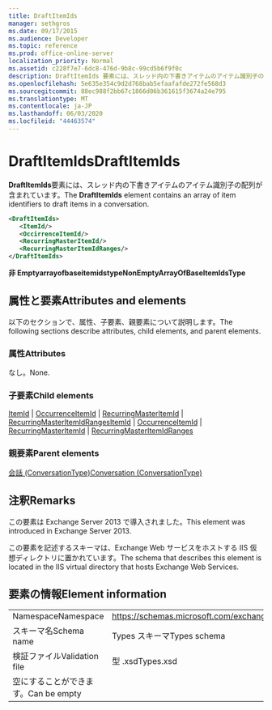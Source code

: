 ```yaml
---
title: DraftItemIds
manager: sethgros
ms.date: 09/17/2015
ms.audience: Developer
ms.topic: reference
ms.prod: office-online-server
localization_priority: Normal
ms.assetid: c228f7e7-6dc8-476d-9b8c-99cd5b6f9f0c
description: DraftItemIds 要素には、スレッド内の下書きアイテムのアイテム識別子の配列が含まれています。
ms.openlocfilehash: 5e635e354c9d2d768bab5efaafafde272fe568d3
ms.sourcegitcommit: 88ec988f2bb67c1866d06b361615f3674a24e795
ms.translationtype: MT
ms.contentlocale: ja-JP
ms.lasthandoff: 06/03/2020
ms.locfileid: "44463574"
---
```

# <a name="draftitemids"></a><span data-ttu-id="b49e1-103">DraftItemIds</span><span class="sxs-lookup"><span data-stu-id="b49e1-103">DraftItemIds</span></span>

<span data-ttu-id="b49e1-104">**DraftItemIds**要素には、スレッド内の下書きアイテムのアイテム識別子の配列が含まれています。</span><span class="sxs-lookup"><span data-stu-id="b49e1-104">The **DraftItemIds** element contains an array of item identifiers to draft items in a conversation.</span></span> 
  
```XML
<DraftItemIds>
   <ItemId/>
   <OccirrenceItemId/>
   <RecurringMasterItemId/>
   <RecurringMasterItemIdRanges/>
</DraftItemIds>
```

 <span data-ttu-id="b49e1-105">**非 Emptyarrayofbaseitemidstype**</span><span class="sxs-lookup"><span data-stu-id="b49e1-105">**NonEmptyArrayOfBaseItemIdsType**</span></span>
## <a name="attributes-and-elements"></a><span data-ttu-id="b49e1-106">属性と要素</span><span class="sxs-lookup"><span data-stu-id="b49e1-106">Attributes and elements</span></span>

<span data-ttu-id="b49e1-107">以下のセクションで、属性、子要素、親要素について説明します。</span><span class="sxs-lookup"><span data-stu-id="b49e1-107">The following sections describe attributes, child elements, and parent elements.</span></span>
  
### <a name="attributes"></a><span data-ttu-id="b49e1-108">属性</span><span class="sxs-lookup"><span data-stu-id="b49e1-108">Attributes</span></span>

<span data-ttu-id="b49e1-109">なし。</span><span class="sxs-lookup"><span data-stu-id="b49e1-109">None.</span></span>
  
### <a name="child-elements"></a><span data-ttu-id="b49e1-110">子要素</span><span class="sxs-lookup"><span data-stu-id="b49e1-110">Child elements</span></span>

<span data-ttu-id="b49e1-111">[ItemId](itemid.md)  | [OccurrenceItemId](occurrenceitemid.md)  | [RecurringMasterItemId](recurringmasteritemid.md)  | [RecurringMasterItemIdRanges](recurringmasteritemidranges.md)</span><span class="sxs-lookup"><span data-stu-id="b49e1-111">[ItemId](itemid.md) | [OccurrenceItemId](occurrenceitemid.md) | [RecurringMasterItemId](recurringmasteritemid.md) | [RecurringMasterItemIdRanges](recurringmasteritemidranges.md)</span></span>
  
### <a name="parent-elements"></a><span data-ttu-id="b49e1-112">親要素</span><span class="sxs-lookup"><span data-stu-id="b49e1-112">Parent elements</span></span>

[<span data-ttu-id="b49e1-113">会話 (ConversationType)</span><span class="sxs-lookup"><span data-stu-id="b49e1-113">Conversation (ConversationType)</span></span>](conversation-conversationtype.md)
  
## <a name="remarks"></a><span data-ttu-id="b49e1-114">注釈</span><span class="sxs-lookup"><span data-stu-id="b49e1-114">Remarks</span></span>

<span data-ttu-id="b49e1-115">この要素は Exchange Server 2013 で導入されました。</span><span class="sxs-lookup"><span data-stu-id="b49e1-115">This element was introduced in Exchange Server 2013.</span></span>
  
<span data-ttu-id="b49e1-116">この要素を記述するスキーマは、Exchange Web サービスをホストする IIS 仮想ディレクトリに置かれています。</span><span class="sxs-lookup"><span data-stu-id="b49e1-116">The schema that describes this element is located in the IIS virtual directory that hosts Exchange Web Services.</span></span>
  
## <a name="element-information"></a><span data-ttu-id="b49e1-117">要素の情報</span><span class="sxs-lookup"><span data-stu-id="b49e1-117">Element information</span></span>

|||
|:-----|:-----|
|<span data-ttu-id="b49e1-118">Namespace</span><span class="sxs-lookup"><span data-stu-id="b49e1-118">Namespace</span></span>  <br/> |https://schemas.microsoft.com/exchange/services/2006/types  <br/> |
|<span data-ttu-id="b49e1-119">スキーマ名</span><span class="sxs-lookup"><span data-stu-id="b49e1-119">Schema name</span></span>  <br/> |<span data-ttu-id="b49e1-120">Types スキーマ</span><span class="sxs-lookup"><span data-stu-id="b49e1-120">Types schema</span></span>  <br/> |
|<span data-ttu-id="b49e1-121">検証ファイル</span><span class="sxs-lookup"><span data-stu-id="b49e1-121">Validation file</span></span>  <br/> |<span data-ttu-id="b49e1-122">型 .xsd</span><span class="sxs-lookup"><span data-stu-id="b49e1-122">Types.xsd</span></span>  <br/> |
|<span data-ttu-id="b49e1-123">空にすることができます。</span><span class="sxs-lookup"><span data-stu-id="b49e1-123">Can be empty</span></span>  <br/> ||
   

